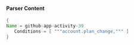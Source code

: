 #### Parser Content
```Java
{
Name = github-app-activity-39
   Conditions = [ """account.plan_change,""" ]
}
```